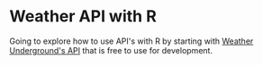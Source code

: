 # Weather API with R

Going to explore how to use API's with R by starting with [Weather Underground's API](https://www.wunderground.com/weather/api/) that is free to use for development.
